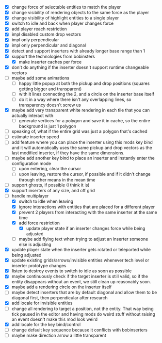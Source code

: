 
- [x] change force of selectable entities to match the player
- [x] change visibility of rendering objects to the same force as the player
- [x] change visibility of highlight entities to a single player
- [x] switch to idle and back when player changes force
- [x] add player reach restriction
- [x] impl disabled custom drop vectors
- [x] impl only perpendicular
- [x] impl only perpendicular and diagonal
- [x] detect and support inserters with already longer base range than 1
- [x] support the technologies from bobinsters
  - [x] make inserter caches per force
- [x] don't do anything if the inserter doesn't support runtime changeable vectors
- [ ] maybe add some animations
  - [ ] happy little popup at both the pickup and drop positions (squares getting bigger and transparent)
  - [ ] with it lines connecting the 2, and a circle on the inserter base itself
  - [ ] do it in a way where there isn't any overlapping lines, so transparency doesn't screw us
- [x] maybe add very transparent white rendering in each tile that you can actually interact with
  - [ ] generate vertices for a polygon and save it in cache, so the entire background is just 1 polygon
- [ ] speaking of, what if the entire grid was just a polygon that's cached
- [ ] estimate inserter speed
- [ ] add feature where you can place the inserter using this mods key bind and it will automatically uses the same pickup and drop vectors as the last modified inserter, if they have the same dimensions.
- [ ] maybe add another key bind to place an inserter and instantly enter the configuration mode
  - [ ] upon entering, clear the cursor
  - [ ] upon leaving, restore the cursor, if possible and if it didn't change through other means in the mean time
- [ ] support ghosts, if possible (I think it is)
- [x] support inserters of any size, and off grid
- [ ] handle multiplayer
  - [x] switch to idle when leaving
  - [x] ignore interactions with entities that are placed for a different player
  - [x] prevent 2 players from interacting with the same inserter at the same time
  - [x] add force restriction
    - [x] update player state if an inserter changes force while being adjusted
  - [ ] maybe add flying text when trying to adjust an inserter someone else is adjusting
- [x] update player state when the inserter gets rotated or teleported while being adjusted
- [x] update existing grids/arrows/invisible entities whenever tech level or inserter prototype changes
- [x] listen to destroy events to switch to idle as soon as possible
- [x] maybe continuously check if the target inserter is still valid, so if the entity disappears without an event, we still clean up reasonably soon.
- [x] maybe add a rendering circle on the inserter itself
- [ ] maybe detect inserters that are by default diagonal and allow them to be diagonal first, then perpendicular after research
- [x] add locale for invisible entities
- [ ] change all rendering to target a position, not the entity. That way being tick paused in the editor and having mods do weird stuff without raising an event doesn't make this mod look weird
- [x] add locale for the key bind/control
- [ ] change default key sequence because it conflicts with bobinserters
- [ ] maybe make direction arrow a little transparent
